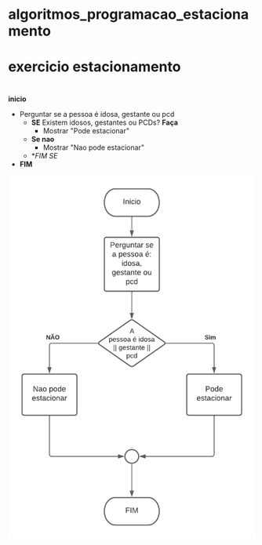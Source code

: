 # algoritmos_programacao_estacionamento
# exercicio estacionamento
#
**inicio**
 - Perguntar se a pessoa é idosa, gestante ou pcd
    - **SE** Existem idosos, gestantes ou PCDs? **Faça**
      - Mostrar "Pode estacionar"
    - **Se nao** 
      - Mostrar "Nao pode estacionar"
    - **FIM SE*
- **FIM** 



![Isso é uma imagem](https://github.com/Lopes-Vitor/algoritmo_programacao_estacionamento/blob/main/Diagrama%20em%20branco.png)
